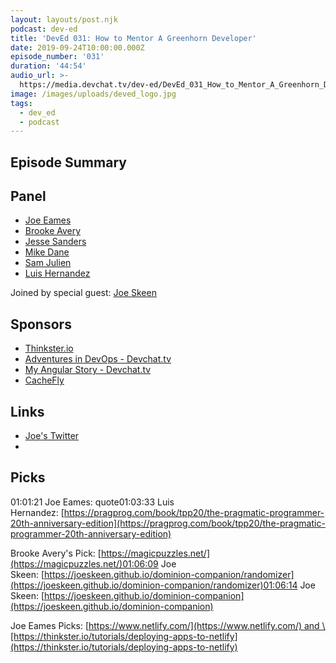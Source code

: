 ```yaml
---
layout: layouts/post.njk
podcast: dev-ed
title: 'DevEd 031: How to Mentor A Greenhorn Developer'
date: 2019-09-24T10:00:00.000Z
episode_number: '031'
duration: '44:54'
audio_url: >-
  https://media.devchat.tv/dev-ed/DevEd_031_How_to_Mentor_A_Greenhorn_Developer.mp3
image: /images/uploads/deved_logo.jpg
tags:
  - dev_ed
  - podcast
---
```

## Episode Summary

## Panel

* [Joe Eames](https://thinkster.io/)
* [Brooke Avery](https://thinkster.io/)
* [Jesse Sanders](http://briebug.com/)
* [Mike Dane](https://www.mikedane.com/)
* [Sam Julien](https://twitter.com/samjulien?lang=en)
* [Luis Hernandez](https://lambdaschool.com/about)

Joined by special guest: [Joe Skeen](https://www.linkedin.com/in/josephskeenjr/)

## Sponsors

* [Thinkster.io](https://thinkster.io/)
* [Adventures in DevOps - Devchat.tv](https://devchat.tv/adventures-in-devops/)
* [My Angular Story - Devchat.tv](https://devchat.tv/my-angular-story/)
* [CacheFly](https://www.cachefly.com/)

## Links

* [Joe's Twitter](https://twitter.com/joeskeenjr)
* 

## Picks



01:01:21 Joe Eames: quote01:03:33 Luis Hernandez: \[https://pragprog.com/book/tpp20/the-pragmatic-programmer-20th-anniversary-edition](https://pragprog.com/book/tpp20/the-pragmatic-programmer-20th-anniversary-edition)



Brooke Avery's Pick: \[https://magicpuzzles.net/](https://magicpuzzles.net/)01:06:09 Joe Skeen: \[https://joeskeen.github.io/dominion-companion/randomizer](https://joeskeen.github.io/dominion-companion/randomizer)01:06:14 Joe Skeen: \[https://joeskeen.github.io/dominion-companion](https://joeskeen.github.io/dominion-companion)



Joe Eames Picks: \[https://www.netlify.com/](https://www.netlify.com/) and \[https://thinkster.io/tutorials/deploying-apps-to-netlify](https://thinkster.io/tutorials/deploying-apps-to-netlify)

